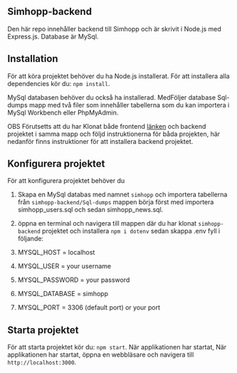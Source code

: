 ## Simhopp-backend

Den här repo innehåller backend till Simhopp och är skrivit i Node.js med Express.js.
Database är MySql.

## Installation

För att köra projektet behöver du ha Node.js installerat. För att installera alla dependencies kör du: `npm install`.

MySql databasen behöver du också ha installerad. 
MedFöljer database Sql-dumps mapp med två filer som innehåller tabellerna som du kan importera i MySql Workbench eller PhpMyAdmin.

OBS Förutsetts att du har Klonat både frontend  [länken](https://github.com/SaraEkman/Simhopp) och backend projektet i samma mapp och följd instruktionerna för båda projekten, här nedanför finns instruktioner för att installera backend projektet.

## Konfigurera projektet

För att konfigurera projektet behöver du

1. Skapa en MySql databas med namnet `simhopp` och importera tabellerna från `simhopp-backend/Sql-dumps` mappen börja först med importera simhopp_users.sql och sedan simhopp_news.sql.

2. öppna en terminal och navigera till mappen där du har klonat `simhopp-backend` projektet och installera `npm i dotenv` sedan skappa .env fyll i följande:
3.  MYSQL_HOST = localhost
4.  MYSQL_USER = your username
5.  MYSQL_PASSWORD = your password
6.  MYSQL_DATABASE = simhopp
7.  MYSQL_PORT = 3306 (default port) or your port
## Starta projektet

För att starta projektet kör du: `npm start`.
När applikationen har startat, När applikationen har startat, öppna en webbläsare och navigera till `http://localhost:3000`.